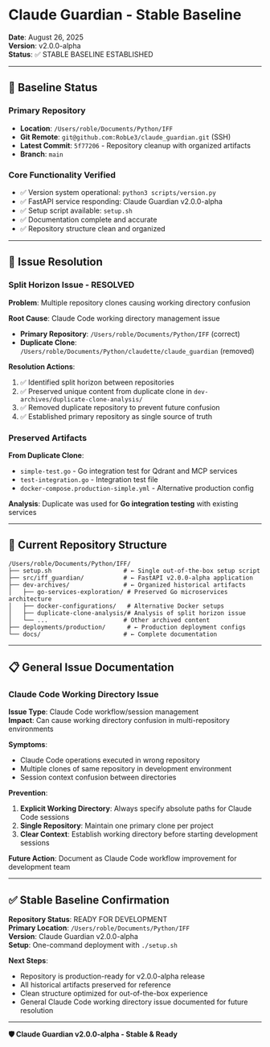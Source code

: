 # Claude Guardian - Stable Baseline

**Date**: August 26, 2025  
**Version**: v2.0.0-alpha  
**Status**: ✅ STABLE BASELINE ESTABLISHED

---

## 🎯 **Baseline Status**

### **Primary Repository**
- **Location**: `/Users/roble/Documents/Python/IFF`
- **Git Remote**: `git@github.com:RobLe3/claude_guardian.git` (SSH)
- **Latest Commit**: `5f77206` - Repository cleanup with organized artifacts
- **Branch**: `main`

### **Core Functionality Verified**
- ✅ Version system operational: `python3 scripts/version.py`
- ✅ FastAPI service responding: Claude Guardian v2.0.0-alpha
- ✅ Setup script available: `setup.sh`
- ✅ Documentation complete and accurate
- ✅ Repository structure clean and organized

---

## 🧹 **Issue Resolution**

### **Split Horizon Issue - RESOLVED**
**Problem**: Multiple repository clones causing working directory confusion

**Root Cause**: Claude Code working directory management issue
- **Primary Repository**: `/Users/roble/Documents/Python/IFF` (correct)
- **Duplicate Clone**: `/Users/roble/Documents/Python/claudette/claude_guardian` (removed)

**Resolution Actions**:
1. ✅ Identified split horizon between repositories
2. ✅ Preserved unique content from duplicate clone in `dev-archives/duplicate-clone-analysis/`
3. ✅ Removed duplicate repository to prevent future confusion
4. ✅ Established primary repository as single source of truth

### **Preserved Artifacts**
**From Duplicate Clone**:
- `simple-test.go` - Go integration test for Qdrant and MCP services
- `test-integration.go` - Integration test file
- `docker-compose.production-simple.yml` - Alternative production config

**Analysis**: Duplicate was used for **Go integration testing** with existing services

---

## 🚀 **Current Repository Structure**

```
/Users/roble/Documents/Python/IFF/
├── setup.sh                    # ← Single out-of-the-box setup script
├── src/iff_guardian/           # ← FastAPI v2.0.0-alpha application
├── dev-archives/               # ← Organized historical artifacts
│   ├── go-services-exploration/ # Preserved Go microservices architecture
│   ├── docker-configurations/   # Alternative Docker setups
│   ├── duplicate-clone-analysis/# Analysis of split horizon issue
│   └── ...                     # Other archived content
├── deployments/production/      # ← Production deployment configs
└── docs/                       # ← Complete documentation
```

---

## 📋 **General Issue Documentation**

### **Claude Code Working Directory Issue**

**Issue Type**: Claude Code workflow/session management  
**Impact**: Can cause working directory confusion in multi-repository environments

**Symptoms**:
- Claude Code operations executed in wrong repository
- Multiple clones of same repository in development environment
- Session context confusion between directories

**Prevention**:
1. **Explicit Working Directory**: Always specify absolute paths for Claude Code sessions
2. **Single Repository**: Maintain one primary clone per project
3. **Clear Context**: Establish working directory before starting development sessions

**Future Action**: Document as Claude Code workflow improvement for development team

---

## ✅ **Stable Baseline Confirmation**

**Repository Status**: READY FOR DEVELOPMENT  
**Primary Location**: `/Users/roble/Documents/Python/IFF`  
**Version**: Claude Guardian v2.0.0-alpha  
**Setup**: One-command deployment with `./setup.sh`

**Next Steps**:
- Repository is production-ready for v2.0.0-alpha release
- All historical artifacts preserved for reference
- Clean structure optimized for out-of-the-box experience
- General Claude Code working directory issue documented for future resolution

---

**🛡️ Claude Guardian v2.0.0-alpha - Stable & Ready**